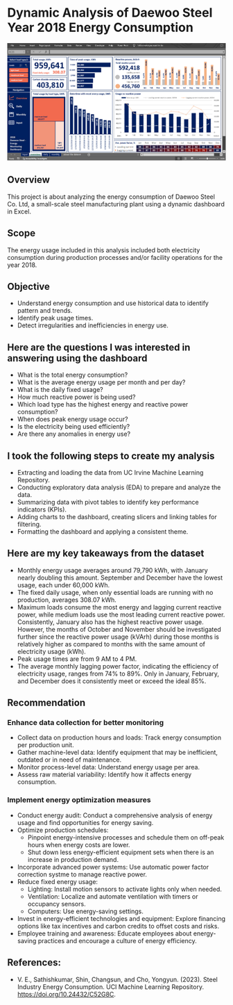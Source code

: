 # Dynamic Analysis of Daewoo Steel Year 2018 Energy Consumption 

![overview](https://github.com/je-marco/energy_consumption_analysis/blob/9e9b43cb2ac0440782d3aa2510998916e3074688/overview.png)

## Overview
This project is about analyzing the energy consumption of Daewoo Steel Co. Ltd, a small-scale steel manufacturing plant using a dynamic dashboard in Excel.

## Scope
The energy usage included in this analysis included both electricity consumption during production processes and/or facility operations for the year 2018. 

## Objective 
* Understand energy consumption and use historical data to identify pattern and trends.
* Identify peak usage times.
* Detect irregularities and inefficiencies in energy use.

## Here are the questions I was interested in answering using the dashboard
* What is the total energy consumption?
* What is the average energy usage per month and per day?
* What is the daily fixed usage?
* How much reactive power is being used?
* Which load type has the highest energy and reactive power consumption?
* When does peak energy usage occur?
* Is the electricity being used efficiently?
* Are there any anomalies in energy use?

## I took the following steps to create my analysis
* Extracting and loading the data from UC Irvine Machine Learning Repository.
* Conducting exploratory data analysis (EDA) to prepare and analyze the data.
* Summarizing data with pivot tables to identify key performance indicators (KPIs).
* Adding charts to the dashboard, creating slicers and linking tables for filtering.
* Formatting the dashboard and applying a consistent theme.

## Here are my key takeaways from the dataset
* Monthly energy usage averages around 79,790 kWh, with January nearly doubling this amount. September and December have the lowest usage, each under 60,000 kWh.
* The fixed daily usage, when only essential loads are running with no production, averages 308.07 kWh.
* Maximum loads consume the most energy and lagging current reactive power, while medium loads use the most leading current reactive power. Consistently, January also has the highest reactive power usage. However, the months of October and November should be investigated further since the reactive power usage (kVArh) during those months is relatively higher as compared to months with the same amount of electricity usage (kWh).
* Peak usage times are from 9 AM to 4 PM.
* The average monthly lagging power factor, indicating the efficiency of electricity usage, ranges from 74% to 89%. Only in January, February, and December does it consistently meet or exceed the ideal 85%.

## Recommendation  

### Enhance data collection for better monitoring  
* Collect data on production hours and loads: Track energy consumption per production unit.
* Gather machine-level data: Identify equipment that may be inefficient, outdated or in need of maintenance.
* Monitor process-level data: Understand energy usage per area.
* Assess raw material variability: Identify how it affects energy consumption.

### Implement energy optimization measures
* Conduct energy audit: Conduct a comprehensive analysis of energy usage and find opportunities for energy saving.
* Optimize production schedules:
  * Pinpoint energy-intensive processes and schedule them on off-peak hours when energy costs are lower.
  * Shut down less energy-efficient equipment sets when there is an increase in production demand.
* Incorporate advanced power systems: Use automatic power factor correction systme to manage reactive power.
* Reduce fixed energy usage:
  * Lighting: Install motion sensors to activate lights only when needed.
  * Ventilation: Localize and automate ventilation with timers or occupancy sensors.
  * Computers: Use energy-saving settings.
* Invest in energy-efficient technologies and equipment: Explore financing options like tax incentives and carbon credits to offset costs and risks.
* Employee training and awareness: Educate employees about energy-saving practices and encourage a culture of energy efficiency.

## References: 
* V. E., Sathishkumar, Shin, Changsun, and Cho, Yongyun. (2023). Steel Industry Energy Consumption. UCI Machine Learning Repository. https://doi.org/10.24432/C52G8C.

